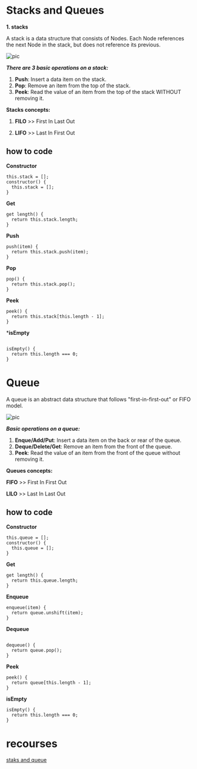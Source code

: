 # Stacks and Queues

**1. stacks**

A stack is a data structure that consists of Nodes. Each Node references the next Node in the stack, but does not reference its previous.


![pic](https://res.cloudinary.com/practicaldev/image/fetch/s--GS1k4iwx--/c_limit%2Cf_auto%2Cfl_progressive%2Cq_auto%2Cw_880/https://thepracticaldev.s3.amazonaws.com/i/l8r4ic2gedi0j9obd7ix.jpg)



**_There are 3 basic operations on a stack:_**
1. **Push**: Insert a data item on the stack.
2. **Pop**: Remove an item from the top of the stack.
3. **Peek**: Read the value of an item from the top of the stack WITHOUT removing it.

**Stacks concepts:**
1. **FILO**  >>
First In Last Out  

2. **LIFO** >>
Last In First Out


## how to code 

**Constructor**


```
this.stack = [];
constructor() {
  this.stack = [];
}  
```
**Get**


```
get length() {
  return this.stack.length;
}   
```
**Push**

```
push(item) {
  return this.stack.push(item);
}    
```
**Pop**


```
pop() {
  return this.stack.pop();
}    

```
**Peek**

```
peek() {
  return this.stack[this.length - 1];
}   
```
***isEmpty**

```

isEmpty() {
  return this.length === 0;
}

```


# Queue
A queue is an abstract data structure that follows "first-in-first-out" or FIFO model.


![pic](https://res.cloudinary.com/practicaldev/image/fetch/s--40bG1tSg--/c_limit%2Cf_auto%2Cfl_progressive%2Cq_auto%2Cw_880/https://thepracticaldev.s3.amazonaws.com/i/fcxri84smzo9m1pxbxj9.png) 


**_Basic operations on a queue:_**
1. **Enque/Add/Put**: Insert a data item on the back or rear of the queue.
2. **Deque/Delete/Get**: Remove an item from the front of the queue.
3. **Peek**: Read the value of an item from the front of the queue without removing it.   

**Queues  concepts:**  

**FIFO** >>
First In First Out



**LILO** >>
Last In Last Out     


## how to code    


**Constructor**

```
this.queue = [];
constructor() {
  this.queue = [];
}  
```
**Get**  

```
get length() {
  return this.queue.length;
}  

```
**Enqueue**

```
enqueue(item) {
  return queue.unshift(item);
}   

```
**Dequeue**
```

dequeue() {
  return queue.pop();
}  

```
**Peek**

```
peek() {
  return queue[this.length - 1];
}

```
**isEmpty**


```
isEmpty() {
  return this.length === 0;
}
```


# recourses
[staks and queue](https://codefellows.github.io/common_curriculum/data_structures_and_algorithms/Code_401/class-10/resources/stacks_and_queues.html) 